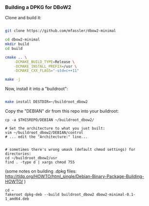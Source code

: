
### Building a DPKG for DBoW2

Clone and build it:
```bash

git clone https://github.com/mfassler/dbow2-minimal

cd dbow2-minimal
mkdir build
cd build

cmake .. \
    -DCMAKE_BUILD_TYPE=Release \
    -DCMAKE_INSTALL_PREFIX=/usr \
    -DCMAKE_CXX_FLAGS="-std=c++11"

make -j
```

Now, install it into a "buildroot":
```bash

make install DESTDIR=~/buildroot_dbow2

```


Copy the "DEBIAN" dir from this repo into your buildroot:

```
cp -a $THISREPO/DEBIAN ~/buildroot_dbow2/

# Set the architecture to what you just built:
vim ~/buildroot_dbow2/DEBIAN/control
# ... edit the "Architecture:" line...


# sometimes there's wrong umask (default chmod settings) for directories:
cd ~/buildroot_dbow2/usr
find . -type d | xargs chmod 755
```

(some notes on building .dpkg files:  http://tldp.org/HOWTO/html_single/Debian-Binary-Package-Building-HOWTO/ )

```
cd ~
fakeroot dpkg-deb --build buildroot_dbow2 dbow2-minimal-0.1-1_amd64.deb
```

